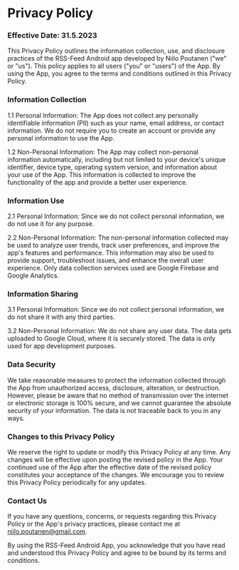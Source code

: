 # Privacy Policy
### Effective Date: 31.5.2023

This Privacy Policy outlines the information collection, use, and disclosure practices of the RSS-Feed Android app  developed by Niilo Poutanen ("we" or "us"). This policy applies to all users ("you" or "users") of the App. By using the App, you agree to the terms and conditions outlined in this Privacy Policy.

### Information Collection
1.1 Personal Information: The App does not collect any personally identifiable information (PII) such as your name, email address, or contact information. We do not require you to create an account or provide any personal information to use the App.

1.2 Non-Personal Information: The App may collect non-personal information automatically, including but not limited to your device's unique identifier, device type, operating system version, and information about your use of the App. This information is collected to improve the functionality of the app and provide a better user experience.

### Information Use
2.1 Personal Information: Since we do not collect personal information, we do not use it for any purpose.

2.2 Non-Personal Information: The non-personal information collected may be used to analyze user trends, track user preferences, and improve the app's features and performance. This information may also be used to provide support, troubleshoot issues, and enhance the overall user experience. Only data collection services used are Google Firebase and Google Analytics.

### Information Sharing
3.1 Personal Information: Since we do not collect personal information, we do not share it with any third parties.

3.2 Non-Personal Information: We do not share any user data. The data gets uploaded to Google Cloud, where it is securely stored. The data is only used for app development purposes.

### Data Security
We take reasonable measures to protect the information collected through the App from unauthorized access, disclosure, alteration, or destruction. However, please be aware that no method of transmission over the internet or electronic storage is 100% secure, and we cannot guarantee the absolute security of your information. The data is not traceable back to you in any ways.

### Changes to this Privacy Policy
We reserve the right to update or modify this Privacy Policy at any time. Any changes will be effective upon posting the revised policy in the App. Your continued use of the App after the effective date of the revised policy constitutes your acceptance of the changes. We encourage you to review this Privacy Policy periodically for any updates.

### Contact Us
If you have any questions, concerns, or requests regarding this Privacy Policy or the App's privacy practices, please contact me at niilo.poutanen@gmail.com.

By using the RSS-Feed Android App, you acknowledge that you have read and understood this Privacy Policy and agree to be bound by its terms and conditions.
